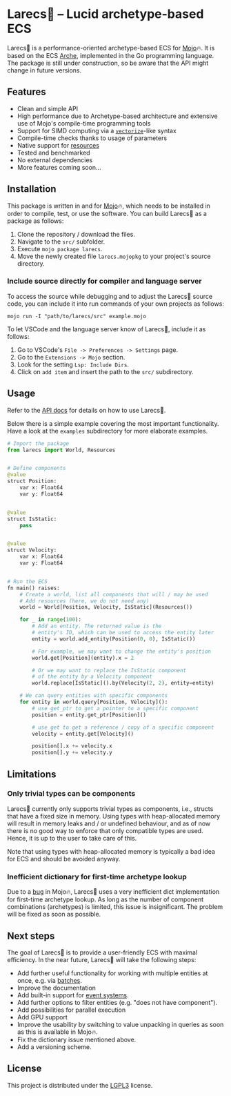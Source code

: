 # Larecs🌲 – Lucid archetype-based ECS

Larecs🌲 is a performance-oriented archetype-based ECS for [Mojo](https://www.modular.com/mojo)🔥. 
It is based on the ECS [Arche](https://github.com/mlange-42/arche), implemented in the Go programming language. The package is still under construction, so be aware that the API might change in future versions.


## Features

- Clean and simple API
- High performance due to Archetype-based architecture and extensive use of Mojo's compile-time programming tools
- Support for SIMD computing via a [`vectorize`](https://docs.modular.com/mojo/stdlib/algorithm/functional/vectorize/)-like syntax
- Compile-time checks thanks to usage of parameters
- Native support for [resources](https://mlange-42.github.io/arche/guide/resources/)
- Tested and benchmarked
- No external dependencies
- More features coming soon... 


## Installation

This package is written in and for [Mojo](https://docs.modular.com/mojo/manual/get-started)🔥, which needs to be installed in order to compile, test, or use the software. You can build Larecs🌲 as a package as follows:

1. Clone the repository / download the files.
2. Navigate to the `src/` subfolder.
3. Execute `mojo package larecs`.
4. Move the newly created file `larecs.mojopkg` to your project's source directory.

### Include source directly for compiler and language server

To access the source while debugging and to adjust the Larecs🌲 
source code, you can include it into run commands of your own
projects as follows:

```
mojo run -I "path/to/larecs/src" example.mojo
```

To let VSCode and the language server know of Larecs🌲, include it as follows:

1. Go to VSCode's `File -> Preferences -> Settings` page.
2. Go to the `Extensions -> Mojo` section.
3. Look for the setting `Lsp: Include Dirs`.
4. Click on `add item` and insert the path to the `src/` subdirectory.

## Usage

Refer to the [API docs](https://samufi.github.io/larecs/) for details
on how to use Larecs🌲. 

Below there is a simple example covering the most important functionality.
Have a look at the `examples` subdirectory for more elaborate examples. 

```python
# Import the package
from larecs import World, Resources


# Define components
@value
struct Position:
    var x: Float64
    var y: Float64


@value
struct IsStatic:
    pass


@value
struct Velocity:
    var x: Float64
    var y: Float64


# Run the ECS
fn main() raises:
    # Create a world, list all components that will / may be used
    # Add resources (here, we do not need any)
    world = World[Position, Velocity, IsStatic](Resources())

    for _ in range(100):
        # Add an entity. The returned value is the
        # entity's ID, which can be used to access the entity later
        entity = world.add_entity(Position(0, 0), IsStatic())

        # For example, we may want to change the entity's position
        world.get[Position](entity).x = 2

        # Or we may want to replace the IsStatic component
        # of the entity by a Velocity component
        world.replace[IsStatic]().by(Velocity(2, 2), entity=entity)

    # We can query entities with specific components
    for entity in world.query[Position, Velocity]():
        # use get_ptr to get a pointer to a specific component
        position = entity.get_ptr[Position]()

        # use get to get a reference / copy of a specific component
        velocity = entity.get[Velocity]()

        position[].x += velocity.x
        position[].y += velocity.y
```


## Limitations

### Only trivial types can be components

Larecs🌲 currently only supports trivial types as components, i.e., structs 
that have a fixed size in memory. Using types with heap-allocated memory will
result in memory leaks and / or undefined behaviour, and as of now there is no
good way to enforce that only compatible types are used. 
Hence, it is up to the user to take care of this.

Note that using types with heap-allocated memory is typically a bad idea for
ECS and should be avoided anyway.

### Inefficient dictionary for first-time archetype lookup

Due to a [bug](https://github.com/modularml/mojo/issues/3781) in Mojo🔥, Larecs🌲 uses a very 
inefficient dict implementation for first-time archetype lookup. 
As long as the number of component combinations (archetypes) is limited,
this issue is insignificant. The problem will be fixed as soon as possible.

## Next steps

The goal of Larecs🌲 is to provide a user-friendly ECS with maximal efficiency. 
In the near future, Larecs🌲 will take the following steps:
- Add further useful functionality for working with multiple entities at once, e.g. via [batches](https://mlange-42.github.io/arche/guide/batch-ops/index.html).
- Improve the documentation
- Add built-in support for [event systems](https://mlange-42.github.io/arche/guide/events/index.html).
- Add further options to filter entities (e.g. "does not have component").
- Add possibilities for parallel execution
- Add GPU support 
- Improve the usability by switching to value unpacking in queries as soon as this is available in Mojo🔥.
- Fix the dictionary issue mentioned above.
- Add a versioning scheme.

## License

This project is distributed under the [LGPL3](LICENSE) license.
